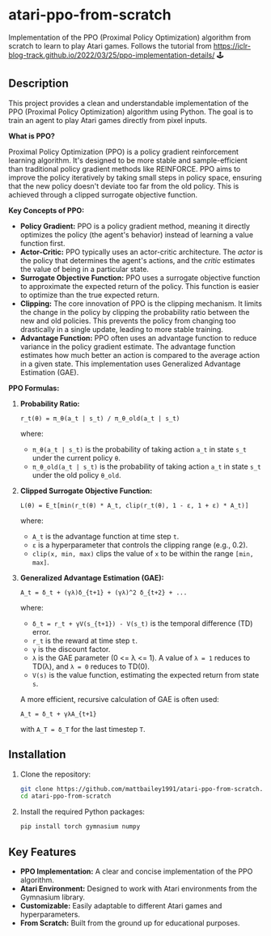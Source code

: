 # atari-ppo-from-scratch

Implementation of the PPO (Proximal Policy Optimization) algorithm from scratch to learn to play Atari games. Follows the tutorial from https://iclr-blog-track.github.io/2022/03/25/ppo-implementation-details/ 🕹️

## Description

This project provides a clean and understandable implementation of the PPO (Proximal Policy Optimization) algorithm using Python. The goal is to train an agent to play Atari games directly from pixel inputs. 

**What is PPO?**

Proximal Policy Optimization (PPO) is a policy gradient reinforcement learning algorithm. It's designed to be more stable and sample-efficient than traditional policy gradient methods like REINFORCE.  PPO aims to improve the policy iteratively by taking small steps in policy space, ensuring that the new policy doesn't deviate too far from the old policy. This is achieved through a clipped surrogate objective function.

**Key Concepts of PPO:**

*   **Policy Gradient:** PPO is a policy gradient method, meaning it directly optimizes the policy (the agent's behavior) instead of learning a value function first.
*   **Actor-Critic:** PPO typically uses an actor-critic architecture. The *actor* is the policy that determines the agent's actions, and the *critic* estimates the value of being in a particular state.
*   **Surrogate Objective Function:** PPO uses a surrogate objective function to approximate the expected return of the policy. This function is easier to optimize than the true expected return.
*   **Clipping:** The core innovation of PPO is the clipping mechanism. It limits the change in the policy by clipping the probability ratio between the new and old policies. This prevents the policy from changing too drastically in a single update, leading to more stable training.
*   **Advantage Function:** PPO often uses an advantage function to reduce variance in the policy gradient estimate. The advantage function estimates how much better an action is compared to the average action in a given state.  This implementation uses Generalized Advantage Estimation (GAE).

**PPO Formulas:**

1.  **Probability Ratio:**

    ```
    r_t(θ) = π_θ(a_t | s_t) / π_θ_old(a_t | s_t)
    ```

    where:
    *   `π_θ(a_t | s_t)` is the probability of taking action `a_t` in state `s_t` under the current policy `θ`.
    *   `π_θ_old(a_t | s_t)` is the probability of taking action `a_t` in state `s_t` under the old policy `θ_old`.

2.  **Clipped Surrogate Objective Function:**

    ```
    L(θ) = E_t[min(r_t(θ) * A_t, clip(r_t(θ), 1 - ε, 1 + ε) * A_t)]
    ```

    where:
    *   `A_t` is the advantage function at time step `t`.
    *   `ε` is a hyperparameter that controls the clipping range (e.g., 0.2).
    *   `clip(x, min, max)` clips the value of `x` to be within the range `[min, max]`.

3.  **Generalized Advantage Estimation (GAE):**

    ```
    A_t = δ_t + (γλ)δ_{t+1} + (γλ)^2 δ_{t+2} + ...
    ```

    where:
    *   `δ_t = r_t + γV(s_{t+1}) - V(s_t)` is the temporal difference (TD) error.
    *   `r_t` is the reward at time step `t`.
    *   `γ` is the discount factor.
    *   `λ` is the GAE parameter (0 <= λ <= 1).  A value of `λ = 1` reduces to TD(λ), and `λ = 0` reduces to TD(0).
    *   `V(s)` is the value function, estimating the expected return from state `s`.

    A more efficient, recursive calculation of GAE is often used:

    ```
    A_t = δ_t + γλA_{t+1}
    ```

    with `A_T = δ_T` for the last timestep `T`.

## Installation

1.  Clone the repository:

    ```bash
    git clone https://github.com/mattbailey1991/atari-ppo-from-scratch.git
    cd atari-ppo-from-scratch
    ```

2.  Install the required Python packages:

    ```bash
    pip install torch gymnasium numpy
    ```

## Key Features

*   **PPO Implementation:** A clear and concise implementation of the PPO algorithm.
*   **Atari Environment:** Designed to work with Atari environments from the Gymnasium library.
*   **Customizable:** Easily adaptable to different Atari games and hyperparameters.
*   **From Scratch:** Built from the ground up for educational purposes.
